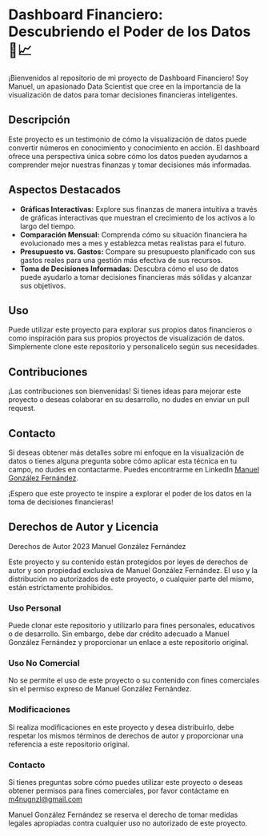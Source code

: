 # Dashboard Financiero: Descubriendo el Poder de los Datos 💼📈

¡Bienvenidos al repositorio de mi proyecto de Dashboard Financiero! Soy Manuel, un apasionado Data Scientist que cree en la importancia de la visualización de datos para tomar decisiones financieras inteligentes.

## Descripción

Este proyecto es un testimonio de cómo la visualización de datos puede convertir números en conocimiento y conocimiento en acción. El dashboard ofrece una perspectiva única sobre cómo los datos pueden ayudarnos a comprender mejor nuestras finanzas y tomar decisiones más informadas.

## Aspectos Destacados

- **Gráficas Interactivas:** Explore sus finanzas de manera intuitiva a través de gráficas interactivas que muestran el crecimiento de los activos a lo largo del tiempo.
- **Comparación Mensual:** Comprenda cómo su situación financiera ha evolucionado mes a mes y establezca metas realistas para el futuro.
- **Presupuesto vs. Gastos:** Compare su presupuesto planificado con sus gastos reales para una gestión más efectiva de sus recursos.
- **Toma de Decisiones Informadas:** Descubra cómo el uso de datos puede ayudarlo a tomar decisiones financieras más sólidas y alcanzar sus objetivos.

## Uso

Puede utilizar este proyecto para explorar sus propios datos financieros o como inspiración para sus propios proyectos de visualización de datos. Simplemente clone este repositorio y personalícelo según sus necesidades.

## Contribuciones

¡Las contribuciones son bienvenidas! Si tienes ideas para mejorar este proyecto o deseas colaborar en su desarrollo, no dudes en enviar un pull request.

## Contacto

Si deseas obtener más detalles sobre mi enfoque en la visualización de datos o tienes alguna pregunta sobre cómo aplicar esta técnica en tu campo, no dudes en contactarme. Puedes encontrarme en LinkedIn [Manuel González Fernández](https://www.linkedin.com/in/m4nugnzl/).

¡Espero que este proyecto te inspire a explorar el poder de los datos en la toma de decisiones financieras!

## Derechos de Autor y Licencia

Derechos de Autor 2023 Manuel González Fernández

Este proyecto y su contenido están protegidos por leyes de derechos de autor y son propiedad exclusiva de Manuel González Fernández. El uso y la distribución no autorizados de este proyecto, o cualquier parte del mismo, están estrictamente prohibidos.

### Uso Personal

Puede clonar este repositorio y utilizarlo para fines personales, educativos o de desarrollo. Sin embargo, debe dar crédito adecuado a Manuel González Fernández y proporcionar un enlace a este repositorio original.

### Uso No Comercial

No se permite el uso de este proyecto o su contenido con fines comerciales sin el permiso expreso de Manuel González Fernández.

### Modificaciones

Si realiza modificaciones en este proyecto y desea distribuirlo, debe respetar los mismos términos de derechos de autor y proporcionar una referencia a este repositorio original.

### Contacto

Si tienes preguntas sobre cómo puedes utilizar este proyecto o deseas obtener permisos para fines comerciales, por favor contáctame en m4nugnzl@gmail.com

Manuel González Fernández se reserva el derecho de tomar medidas legales apropiadas contra cualquier uso no autorizado de este proyecto.

